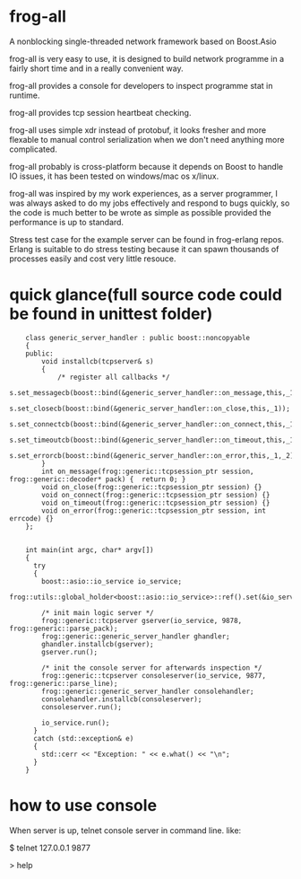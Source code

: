 frog-all
=========

A nonblocking single-threaded network framework based on Boost.Asio

frog-all is very easy to use, it is designed to build network programme in a fairly short time and in a really convenient way.

frog-all provides a console for developers to inspect programme stat in runtime. 

frog-all provides tcp session heartbeat checking.

frog-all uses simple xdr instead of protobuf, it looks fresher and more flexable to manual control serialization when we don't need anything more complicated.

frog-all probably is cross-platform because it depends on Boost to handle IO issues, it has been tested on windows/mac os x/linux.

frog-all was inspired by my work experiences, as a server programmer, I was always asked to do my jobs effectively and respond to bugs quickly, so the code is much better to be wrote as simple as possible provided the performance is up to standard.

Stress test case for the example server can be found in frog-erlang repos. Erlang is suitable to do stress testing because it can spawn thousands of processes easily and cost very little resouce.

quick glance(full source code could be found in unittest folder)
================================================================

        class generic_server_handler : public boost::noncopyable
        {
        public:
            void installcb(tcpserver& s)
            {
                /* register all callbacks */
                s.set_messagecb(boost::bind(&generic_server_handler::on_message,this,_1,_2));
                s.set_closecb(boost::bind(&generic_server_handler::on_close,this,_1));
                s.set_connectcb(boost::bind(&generic_server_handler::on_connect,this,_1));
                s.set_timeoutcb(boost::bind(&generic_server_handler::on_timeout,this,_1));
                s.set_errorcb(boost::bind(&generic_server_handler::on_error,this,_1,_2));
            }
            int on_message(frog::generic::tcpsession_ptr session, frog::generic::decoder* pack) {  return 0; }
            void on_close(frog::generic::tcpsession_ptr session) {}
            void on_connect(frog::generic::tcpsession_ptr session) {}
            void on_timeout(frog::generic::tcpsession_ptr session) {}
            void on_error(frog::generic::tcpsession_ptr session, int errcode) {}
        };
        
        
        int main(int argc, char* argv[])
        {
          try 
          {    
            boost::asio::io_service io_service;
            frog::utils::global_holder<boost::asio::io_service>::ref().set(&io_service);
        
            /* init main logic server */
            frog::generic::tcpserver gserver(io_service, 9878, frog::generic::parse_pack);
            frog::generic::generic_server_handler ghandler;
            ghandler.installcb(gserver);
            gserver.run();
        
            /* init the console server for afterwards inspection */
            frog::generic::tcpserver consoleserver(io_service, 9877, frog::generic::parse_line);
            frog::generic::generic_server_handler consolehandler;
            consolehandler.installcb(consoleserver);
            consoleserver.run();
        
            io_service.run();
          } 
          catch (std::exception& e) 
          {
            std::cerr << "Exception: " << e.what() << "\n";
          }
        }
        
how to use console
==================

When server is up, telnet console server in command line. like:

$ telnet 127.0.0.1 9877

\> help


